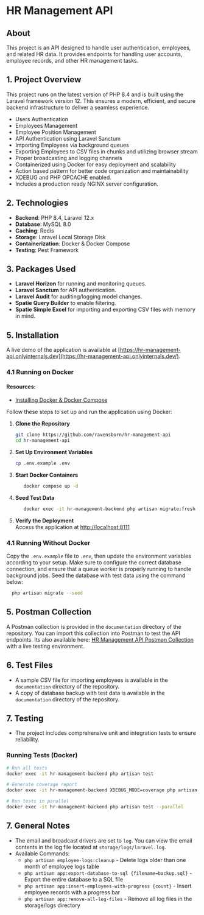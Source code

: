 # HR Management API

## About

This project is an API designed to handle user authentication, employees, and related HR data. It provides endpoints for handling user accounts, employee records, and other HR management tasks.


## 1. Project Overview

This project runs on the latest version of PHP 8.4 and is built using the Laravel framework version 12. This ensures a modern, efficient, and secure backend infrastructure to deliver a seamless experience.

- Users Authentication
- Employees Management
- Employee Position Management
- API Authentication using Laravel Sanctum
- Importing Employees via background queues
- Exporting Employees to CSV files in chunks and utilizing browser stream
- Proper broadcasting and logging channels
- Containerized using Docker for easy deployment and scalability
- Action based pattern for better code organization and maintainability
- XDEBUG and PHP OPCACHE enabled.
- Includes a production ready NGINX server configuration.

## 2. Technologies

- **Backend**: PHP 8.4, Laravel 12.x
- **Database**: MySQL 8.0
- **Caching**: Redis
- **Storage**: Laravel Local Storage Disk
- **Containerization**: Docker & Docker Compose
- **Testing**: Pest Framework

## 3. Packages Used
- **Laravel Horizon** for running and monitoring queues.
- **Laravel Sanctum** for API authentication.
- **Laravel Audit** for auditing/logging model changes.
- **Spatie Query Builder** to enable filtering.
- **Spatie Simple Excel** for importing and exporting CSV files with memory in mind.

## 5. Installation

A live demo of the application is available at [https://hr-management-api.onlyinternals.dev](https://hr-management-api.onlyinternals.dev/).

### 4.1 Running on Docker

#### Resources:
- [Installing Docker & Docker Compose](https://docs.docker.com/engine/install/)

Follow these steps to set up and run the application using Docker:

1. **Clone the Repository**
   ```bash
   git clone https://github.com/ravensborn/hr-management-api
   cd hr-management-api
   ```

2. **Set Up Environment Variables**
   ```bash
   cp .env.example .env
   ```

3. **Start Docker Containers**
   ```bash
      docker compose up -d
   ```

4. **Seed Test Data**
   ```bash
      docker exec -it hr-management-backend php artisan migrate:fresh --seed
   ```
   
5. **Verify the Deployment**  
   Access the application at [http://localhost:8111](http://localhost:8111)


### 4.1 Running Without Docker

Copy the `.env.example` file to `.env`, then update the environment variables according to your setup.
Make sure to configure the correct database connection, and ensure that a queue worker is properly running to handle background jobs. Seed the database with test data using the command below:

```bash
  php artisan migrate --seed
```

## 5. Postman Collection
A Postman collection is provided in the `documentation` directory of the repository. You can import this collection into Postman to test the API endpoints. Its also available here: [HR Management API Postman Collection](https://documenter.getpostman.com/view/18062098/2sB3QCTtsP) with a live testing environment.

## 6. Test Files
- A sample CSV file for importing employees is available in the `documentation` directory of the repository.
- A copy of database backup with test data is available in the `documentation` directory of the repository.


## 7. Testing

- The project includes comprehensive unit and integration tests to ensure reliability.

### Running Tests (Docker)

```bash
# Run all tests
docker exec -it hr-management-backend php artisan test

# Generate coverage report
docker exec -it hr-management-backend XDEBUG_MODE=coverage php artisan test --coverage

# Run tests in parallel
docker exec -it hr-management-backend php artisan test --parallel
```

## 7. General Notes
 - The email and broadcast drivers are set to `log`. You can view the email contents in the log file located at `storage/logs/laravel.log`.
 - Available Commands:
   - `php artisan employee-logs:cleanup` - Delete logs older than one month of employee logs table
   - `php artisan app:export-database-to-sql {filename=backup.sql}` - Export the entire database to a SQL file
   - `php artisan app:insert-employees-with-progress {count}` - Insert employee records with a progress bar
   - `php artisan app:remove-all-log-files` - Remove all log files in the storage/logs directory
